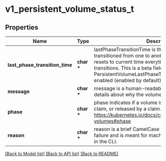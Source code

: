 # v1_persistent_volume_status_t

## Properties
Name | Type | Description | Notes
------------ | ------------- | ------------- | -------------
**last_phase_transition_time** | **char \*** | lastPhaseTransitionTime is the time the phase transitioned from one to another and automatically resets to current time everytime a volume phase transitions. This is a beta field and requires the PersistentVolumeLastPhaseTransitionTime feature to be enabled (enabled by default). | [optional] 
**message** | **char \*** | message is a human-readable message indicating details about why the volume is in this state. | [optional] 
**phase** | **char \*** | phase indicates if a volume is available, bound to a claim, or released by a claim. More info: https://kubernetes.io/docs/concepts/storage/persistent-volumes#phase | [optional] 
**reason** | **char \*** | reason is a brief CamelCase string that describes any failure and is meant for machine parsing and tidy display in the CLI. | [optional] 

[[Back to Model list]](../README.md#documentation-for-models) [[Back to API list]](../README.md#documentation-for-api-endpoints) [[Back to README]](../README.md)


